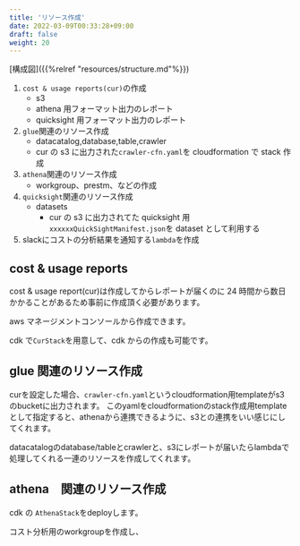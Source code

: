 ```yaml
---
title: 'リソース作成'
date: 2022-03-09T00:33:28+09:00
draft: false
weight: 20
---
```


[構成図]({{%relref "resources/structure.md"%}})

1. `cost & usage reports(cur)`の作成
   - s3
   - athena 用フォーマット出力のレポート
   - quicksight 用フォーマット出力のレポート
2. `glue`関連のリソース作成
   - datacatalog,database,table,crawler
   - cur の s3 に出力された`crawler-cfn.yaml`を cloudformation で stack 作成
3. `athena`関連のリソース作成
   - workgroup、prestm、などの作成
4. `quicksight`関連のリソース作成
   - datasets
     - cur の s3 に出力されてた quicksight 用 `xxxxxxQuickSightManifest.json`を dataset として利用する
5.  slackにコストの分析結果を通知する`lambda`を作成

## cost & usage reports

cost & usage report(cur)は作成してからレポートが届くのに 24 時間から数日かかることがあるため事前に作成頂く必要があります。

aws マネージメントコンソールから作成できます。

cdk で`CurStack`を用意して、cdk からの作成も可能です。

## glue 関連のリソース作成

curを設定した場合、`crawler-cfn.yaml`というcloudformation用templateがs3のbucketに出力されます。
このyamlをcloudformationのstack作成用templateとして指定すると、athenaから連携できるように、s3との連携をいい感じにしてくれます。

datacatalogのdatabase/tableとcrawlerと、s3にレポートが届いたらlambdaで処理してくれる一連のリソースを作成してくれます。

## athena　関連のリソース作成

cdk の `AthenaStack`をdeployします。

コスト分析用のworkgroupを作成し、